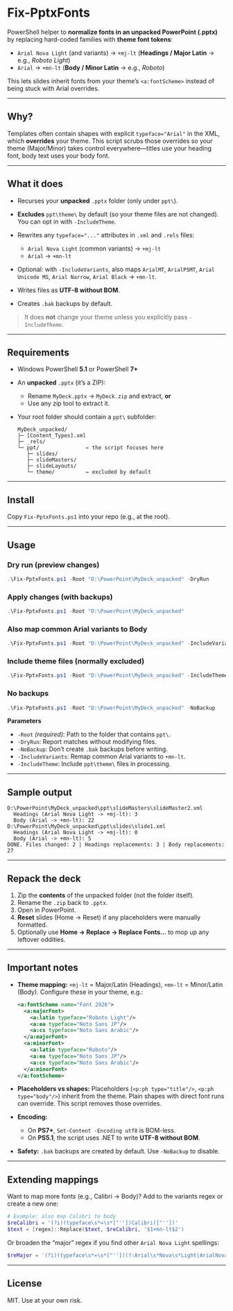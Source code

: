 # Fix-PptxFonts

PowerShell helper to **normalize fonts in an unpacked PowerPoint (.pptx)** by replacing hard-coded families with **theme font tokens**:

* `Arial Nova Light` (and variants) → `+mj-lt` (**Headings / Major Latin** → e.g., *Roboto Light*)
* `Arial` → `+mn-lt` (**Body / Minor Latin** → e.g., *Roboto*)

This lets slides inherit fonts from your theme’s `<a:fontScheme>` instead of being stuck with Arial overrides.

---

## Why?

Templates often contain shapes with explicit `typeface="Arial"` in the XML, which **overrides** your theme. This script scrubs those overrides so your theme (Major/Minor) takes control everywhere—titles use your heading font, body text uses your body font.

---

## What it does

* Recurses your **unpacked** `.pptx` folder (only under `ppt\`).
* **Excludes** `ppt\theme\` by default (so your theme files are not changed). You can opt in with `-IncludeTheme`.
* Rewrites any `typeface="..."` attributes in `.xml` and `.rels` files:

  * `Arial Nova Light` (common variants) → `+mj-lt`
  * `Arial` → `+mn-lt`
* Optional: with `-IncludeVariants`, also maps `ArialMT`, `ArialPSMT`, `Arial Unicode MS`, `Arial Narrow`, `Arial Black` → `+mn-lt`.
* Writes files as **UTF-8 without BOM**.
* Creates `.bak` backups by default.

> It does **not** change your theme unless you explicitly pass `-IncludeTheme`.

---

## Requirements

* Windows PowerShell **5.1** or PowerShell **7+**
* An **unpacked** `.pptx` (it’s a ZIP):

  * Rename `MyDeck.pptx` → `MyDeck.zip` and extract, **or**
  * Use any zip tool to extract it.
* Your root folder should contain a `ppt\` subfolder:

  ```
  MyDeck_unpacked/
  ├─ [Content_Types].xml
  ├─ _rels/
  └─ ppt/               ← the script focuses here
     ├─ slides/
     ├─ slideMasters/
     ├─ slideLayouts/
     └─ theme/          ← excluded by default
  ```

---

## Install

Copy `Fix-PptxFonts.ps1` into your repo (e.g., at the root).

---

## Usage

### Dry run (preview changes)

```powershell
.\Fix-PptxFonts.ps1 -Root "D:\PowerPoint\MyDeck_unpacked" -DryRun
```

### Apply changes (with backups)

```powershell
.\Fix-PptxFonts.ps1 -Root "D:\PowerPoint\MyDeck_unpacked"
```

### Also map common Arial variants to Body

```powershell
.\Fix-PptxFonts.ps1 -Root "D:\PowerPoint\MyDeck_unpacked" -IncludeVariants
```

### Include theme files (normally excluded)

```powershell
.\Fix-PptxFonts.ps1 -Root "D:\PowerPoint\MyDeck_unpacked" -IncludeTheme
```

### No backups

```powershell
.\Fix-PptxFonts.ps1 -Root "D:\PowerPoint\MyDeck_unpacked" -NoBackup
```

**Parameters**

* `-Root` *(required)*: Path to the folder that contains `ppt\`.
* `-DryRun`: Report matches without modifying files.
* `-NoBackup`: Don’t create `.bak` backups before writing.
* `-IncludeVariants`: Remap common Arial variants to `+mn-lt`.
* `-IncludeTheme`: Include `ppt\theme\` files in processing.

---

## Sample output

```
D:\PowerPoint\MyDeck_unpacked\ppt\slideMasters\slideMaster2.xml
  Headings (Arial Nova Light -> +mj-lt): 3
  Body (Arial -> +mn-lt): 22
D:\PowerPoint\MyDeck_unpacked\ppt\slides\slide1.xml
  Headings (Arial Nova Light -> +mj-lt): 0
  Body (Arial -> +mn-lt): 5
DONE. Files changed: 2 | Headings replacements: 3 | Body replacements: 27
```

---

## Repack the deck

1. Zip the **contents** of the unpacked folder (not the folder itself).
2. Rename the `.zip` back to `.pptx`.
3. Open in PowerPoint.
4. **Reset** slides (Home → Reset) if any placeholders were manually formatted.
5. Optionally use **Home → Replace → Replace Fonts…** to mop up any leftover oddities.

---

## Important notes

* **Theme mapping:**
  `+mj-lt` = Major/Latin (Headings), `+mn-lt` = Minor/Latin (Body). Configure these in your theme, e.g.:

  ```xml
  <a:fontScheme name="Font 2026">
    <a:majorFont>
      <a:latin typeface="Roboto Light"/>
      <a:ea typeface="Noto Sans JP"/>
      <a:cs typeface="Noto Sans Arabic"/>
    </a:majorFont>
    <a:minorFont>
      <a:latin typeface="Roboto"/>
      <a:ea typeface="Noto Sans JP"/>
      <a:cs typeface="Noto Sans Arabic"/>
    </a:minorFont>
  </a:fontScheme>
  ```
* **Placeholders vs shapes:**
  Placeholders (`<p:ph type="title"/>`, `<p:ph type="body"/>`) inherit from the theme. Plain shapes with direct font runs can override. This script removes those overrides.
* **Encoding:**

  * On **PS7+**, `Set-Content -Encoding utf8` is BOM-less.
  * On **PS5.1**, the script uses .NET to write **UTF-8 without BOM**.
* **Safety:**
  `.bak` backups are created by default. Use `-NoBackup` to disable.

---

## Extending mappings

Want to map more fonts (e.g., Calibri → Body)? Add to the variants regex or create a new one:

```powershell
# Example: also map Calibri to body
$reCalibri = '(?i)(typeface\s*=\s*["''])Calibri(["''])'
$text = [regex]::Replace($text, $reCalibri, '$1+mn-lt$2')
```

Or broaden the “major” regex if you find other `Arial Nova Light` spellings:

```powershell
$reMajor = '(?i)(typeface\s*=\s*["''])(?:Arial\s*Nova\s*Light|ArialNova[-\s]?Light|Arial\s*Nova\s*Lt|ArialNovaLt)(["''])'
```

---

## License

MIT. Use at your own risk.
